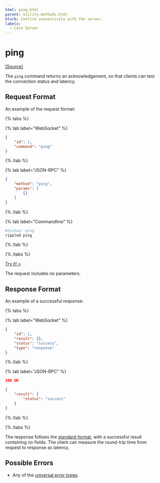 ```yaml
---
html: ping.html
parent: utility-methods.html
blurb: Confirm connectivity with the server.
labels:
  - Core Server
---
```

# ping
[[Source]](https://github.com/XRPLF/rippled/blob/master/src/ripple/rpc/handlers/Ping.cpp "Source")

The `ping` command returns an acknowledgement, so that clients can test the connection status and latency.

## Request Format
An example of the request format:

{% tabs %}

{% tab label="WebSocket" %}
```json
{
    "id": 1,
    "command": "ping"
}
```
{% /tab %}

{% tab label="JSON-RPC" %}
```json
{
    "method": "ping",
    "params": [
        {}
    ]
}
```
{% /tab %}

{% tab label="Commandline" %}
```sh
#Syntax: ping
rippled ping
```
{% /tab %}

{% /tabs %}

[Try it! >](/resources/dev-tools/websocket-api-tool#ping)

The request includes no parameters.

## Response Format

An example of a successful response:

{% tabs %}

{% tab label="WebSocket" %}
```json
{
    "id": 1,
    "result": {},
    "status": "success",
    "type": "response"
}
```
{% /tab %}

{% tab label="JSON-RPC" %}
```json
200 OK

{
    "result": {
        "status": "success"
    }
}
```
{% /tab %}

{% /tabs %}

The response follows the [standard format](../../api-conventions/response-formatting.md), with a successful result containing no fields. The client can measure the round-trip time from request to response as latency.

## Possible Errors

* Any of the [universal error types](../../api-conventions/error-formatting.md#universal-errors).
